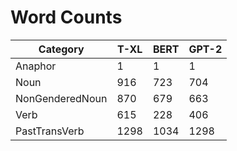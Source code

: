# Word Counts

|Category | T-XL | BERT | GPT-2 |
|---|---|---|---|
|  Anaphor  |  1  |  1  |  1  |
|  Noun  |  916  |  723  |  704  |
|  NonGenderedNoun  |  870  |  679  |  663  |
|  Verb  |  615  |  228  |  406  |
|  PastTransVerb  |  1298  |  1034  |  1298  |